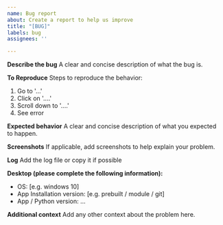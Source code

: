 ```yaml
---
name: Bug report
about: Create a report to help us improve
title: "[BUG]"
labels: bug
assignees: ''

---
```


**Describe the bug**
A clear and concise description of what the bug is.

**To Reproduce**
Steps to reproduce the behavior:
1. Go to '...'
2. Click on '....'
3. Scroll down to '....'
4. See error

**Expected behavior**
A clear and concise description of what you expected to happen.

**Screenshots**
If applicable, add screenshots to help explain your problem.

**Log**
Add the log file or copy it if possible

**Desktop (please complete the following information):**
 - OS: [e.g. windows 10]
 - App Installation version: [e.g. prebuilt / module / git] 
 - App / Python version: ...

**Additional context**
Add any other context about the problem here.
